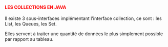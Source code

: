 #### <font color=red> LES COLLECTIONS EN JAVA  </font>


Il existe 3 sous-interfaces implémentant l'interface collection, 
ce sont : les List<E>, les Queues<E>, les Set<E>.

Elles servent à traiter une quantité de données le plus simplement possible
par rapport au tableau.